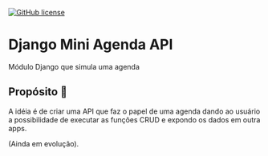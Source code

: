 [![GitHub license](https://img.shields.io/badge/implemented%20by-Andy-blue)](https://www.linkedin.com/in/andy-kiaka-76a983110/)
# Django Mini Agenda API

Módulo Django que simula uma agenda

## Propósito 🚀

A idéia é de criar uma API que faz o papel de uma agenda dando ao usuário a possibilidade de executar as funções CRUD e expondo os dados em outra apps.

(Ainda em evolução).